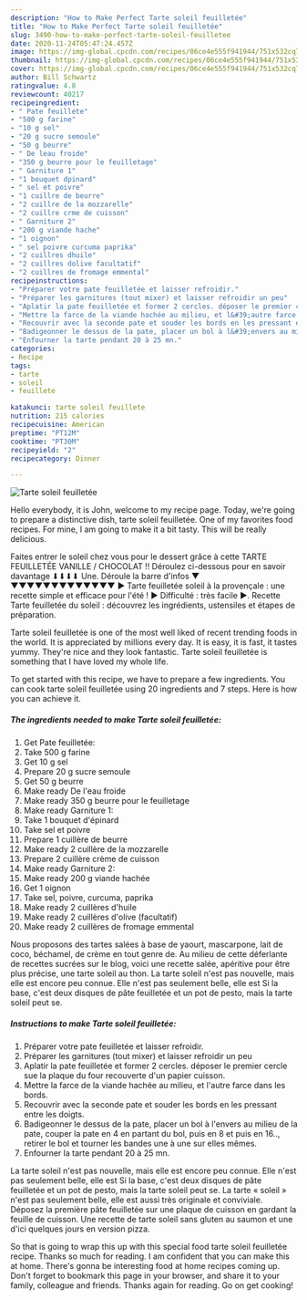 ```yaml
---
description: "How to Make Perfect Tarte soleil feuilletée"
title: "How to Make Perfect Tarte soleil feuilletée"
slug: 3490-how-to-make-perfect-tarte-soleil-feuilletee
date: 2020-11-24T05:47:24.457Z
image: https://img-global.cpcdn.com/recipes/06ce4e555f941944/751x532cq70/tarte-soleil-feuilletee-photo-principale-de-la-recette.jpg
thumbnail: https://img-global.cpcdn.com/recipes/06ce4e555f941944/751x532cq70/tarte-soleil-feuilletee-photo-principale-de-la-recette.jpg
cover: https://img-global.cpcdn.com/recipes/06ce4e555f941944/751x532cq70/tarte-soleil-feuilletee-photo-principale-de-la-recette.jpg
author: Bill Schwartz
ratingvalue: 4.8
reviewcount: 40217
recipeingredient:
- " Pate feuillete"
- "500 g farine"
- "10 g sel"
- "20 g sucre semoule"
- "50 g beurre"
- " De leau froide"
- "350 g beurre pour le feuilletage"
- " Garniture 1"
- "1 bouquet dpinard"
- " sel et poivre"
- "1 cuillre de beurre"
- "2 cuillre de la mozzarelle"
- "2 cuillre crme de cuisson"
- " Garniture 2"
- "200 g viande hache"
- "1 oignon"
- " sel poivre curcuma paprika"
- "2 cuillres dhuile"
- "2 cuillres dolive facultatif"
- "2 cuillres de fromage emmental"
recipeinstructions:
- "Préparer votre pate feuilletée et laisser refroidir."
- "Préparer les garnitures (tout mixer) et laisser refroidir un peu"
- "Aplatir la pate feuilletée et former 2 cercles. déposer le premier cercle sue la plaque du four recouverte d&#39;un papier cuisson."
- "Mettre la farce de la viande hachée au milieu, et l&#39;autre farce dans les bords."
- "Recouvrir avec la seconde pate et souder les bords en les pressant entre les doigts."
- "Badigeonner le dessus de la pate, placer un bol à l&#39;envers au milieu de la pate, couper la pate en 4 en partant du bol, puis en 8 et puis en 16.., retirer le bol et tourner les bandes une à une sur elles mêmes."
- "Enfourner la tarte pendant 20 à 25 mn."
categories:
- Recipe
tags:
- tarte
- soleil
- feuillete

katakunci: tarte soleil feuillete 
nutrition: 215 calories
recipecuisine: American
preptime: "PT12M"
cooktime: "PT30M"
recipeyield: "2"
recipecategory: Dinner

---
```



![Tarte soleil feuilletée](https://img-global.cpcdn.com/recipes/06ce4e555f941944/751x532cq70/tarte-soleil-feuilletee-photo-principale-de-la-recette.jpg)

Hello everybody, it is John, welcome to my recipe page. Today, we're going to prepare a distinctive dish, tarte soleil feuilletée. One of my favorites food recipes. For mine, I am going to make it a bit tasty. This will be really delicious.

Faites entrer le soleil chez vous pour le dessert grâce à cette TARTE FEUILLETÉE VANILLE / CHOCOLAT !! Déroulez ci-dessous pour en savoir davantage ⬇⬇⬇⬇ Une. Déroule la barre d&#39;infos ▼ ▼▼▼▼▼▼▼▼▼▼▼▼▼ ► Tarte feuilletée soleil à la provençale : une recette simple et efficace pour l&#39;été ! ► Difficulté : très facile ►. Recette Tarte feuilletée du soleil : découvrez les ingrédients, ustensiles et étapes de préparation.

Tarte soleil feuilletée is one of the most well liked of recent trending foods in the world. It is appreciated by millions every day. It is easy, it is fast, it tastes yummy. They're nice and they look fantastic. Tarte soleil feuilletée is something that I have loved my whole life.


To get started with this recipe, we have to prepare a few ingredients. You can cook tarte soleil feuilletée using 20 ingredients and 7 steps. Here is how you can achieve it.

<!--inarticleads1-->

##### The ingredients needed to make Tarte soleil feuilletée:

1. Get  Pate feuilletée:
1. Take 500 g farine
1. Get 10 g sel
1. Prepare 20 g sucre semoule
1. Get 50 g beurre
1. Make ready  De l&#39;eau froide
1. Make ready 350 g beurre pour le feuilletage
1. Make ready  Garniture 1:
1. Take 1 bouquet d&#39;épinard
1. Take  sel et poivre
1. Prepare 1 cuillère de beurre
1. Make ready 2 cuillère de la mozzarelle
1. Prepare 2 cuillère crème de cuisson
1. Make ready  Garniture 2:
1. Make ready 200 g viande hachée
1. Get 1 oignon
1. Take  sel, poivre, curcuma, paprika
1. Make ready 2 cuillères d&#39;huile
1. Make ready 2 cuillères d&#39;olive (facultatif)
1. Make ready 2 cuillères de fromage emmental


Nous proposons des tartes salées à base de yaourt, mascarpone, lait de coco, béchamel, de crème en tout genre de. Au milieu de cette déferlante de recettes sucrées sur le blog, voici une recette salée, apéritive pour être plus précise, une tarte soleil au thon. La tarte soleil n&#39;est pas nouvelle, mais elle est encore peu connue. Elle n&#39;est pas seulement belle, elle est Si la base, c&#39;est deux disques de pâte feuilletée et un pot de pesto, mais la tarte soleil peut se. 

<!--inarticleads2-->

##### Instructions to make Tarte soleil feuilletée:

1. Préparer votre pate feuilletée et laisser refroidir.
1. Préparer les garnitures (tout mixer) et laisser refroidir un peu
1. Aplatir la pate feuilletée et former 2 cercles. déposer le premier cercle sue la plaque du four recouverte d&#39;un papier cuisson.
1. Mettre la farce de la viande hachée au milieu, et l&#39;autre farce dans les bords.
1. Recouvrir avec la seconde pate et souder les bords en les pressant entre les doigts.
1. Badigeonner le dessus de la pate, placer un bol à l&#39;envers au milieu de la pate, couper la pate en 4 en partant du bol, puis en 8 et puis en 16.., retirer le bol et tourner les bandes une à une sur elles mêmes.
1. Enfourner la tarte pendant 20 à 25 mn.


La tarte soleil n&#39;est pas nouvelle, mais elle est encore peu connue. Elle n&#39;est pas seulement belle, elle est Si la base, c&#39;est deux disques de pâte feuilletée et un pot de pesto, mais la tarte soleil peut se. La tarte « soleil » n&#39;est pas seulement belle, elle est aussi très originale et conviviale. Déposez la première pâte feuilletée sur une plaque de cuisson en gardant la feuille de cuisson. Une recette de tarte soleil sans gluten au saumon et une d&#39;ici quelques jours en version pizza. 

So that is going to wrap this up with this special food tarte soleil feuilletée recipe. Thanks so much for reading. I am confident that you can make this at home. There's gonna be interesting food at home recipes coming up. Don't forget to bookmark this page in your browser, and share it to your family, colleague and friends. Thanks again for reading. Go on get cooking!
